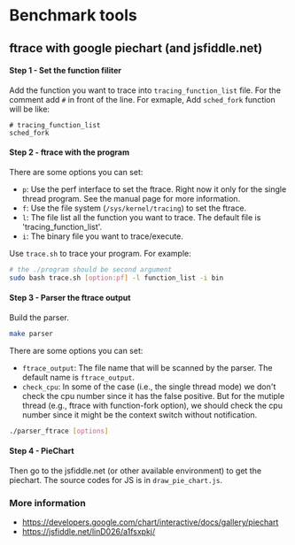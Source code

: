 # Benchmark tools

## ftrace with google piechart (and jsfiddle.net)

#### Step 1 - Set the function filiter

Add the function you want to trace into `tracing_function_list` file.
For the comment add `#` in front of the line.
For exmaple, Add `sched_fork` function will be like:

```
# tracing_function_list
sched_fork
```

#### Step 2 - ftrace with the program

There are some options you can set:

- `p`:
    Use the perf interface to set the ftrace.
    Right now it only for the single thread program.
    See the manual page for more information.
- `f`:
    Use the file system (`/sys/kernel/tracing`) to set the ftrace.
- `l`:
    The file list all the function you want to trace. The default file is
    'tracing_function_list'.
- `i`:
    The binary file you want to trace/execute.

Use `trace.sh` to trace your program. For example:

```bash
# the ./program should be second argument
sudo bash trace.sh [option:pf] -l function_list -i bin
```

#### Step 3 - Parser the ftrace output

Build the parser.

```bash
make parser
```

There are some options you can set:

- `ftrace_output`:
    The file name that will be scanned by the parser. The default name is
    `ftrace_output`.
- `check_cpu`:
    In some of the case (i.e., the single thread mode) we don't check the
    cpu number since it has the false positive. But for the mutiple thread
    (e.g., ftrace with function-fork option), we should check the cpu number
    since it might be the context switch without notification.

```bash
./parser_ftrace [options]
```

#### Step 4 - PieChart

Then go to the jsfiddle.net (or other available environment) to get the piechart.
The source codes for JS is in `draw_pie_chart.js`.

### More information

- https://developers.google.com/chart/interactive/docs/gallery/piechart
- https://jsfiddle.net/linD026/a1fsxpkj/
